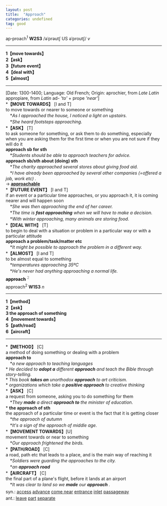 ```yaml
---
layout: post
title:  "Approach"
categories: undefined
tag: good
---
```

<DIV style="MARGIN: 0px 0px 5px">ap<B>·</B>proach<SUP>1</SUP> <B>W2S3</B> /əˈprəutʃ US əˈproutʃ/ <I>v</I> 
<HR>
<B>1【move towards】</B><BR><B>2【ask】</B><BR><B>3【future event】</B><BR><B>4【deal with】</B><BR><B>5【almost】</B>
<HR>
[Date: 1300-1400; Language: Old French; Origin: aprochier, from <I>Late Latin</I> appropiare, from <I>Latin</I> ad- <I>'to'</I> + prope <I>'near'</I>]<BR>*<B>【MOVE TOWARDS】</B> [I and T]<BR>to move towards or nearer to someone or something<BR>　*<I>As I approached the house, I noticed a light on upstairs.</I><BR>　*<I>She heard footsteps approaching.</I><BR>*<B>【ASK】</B> [T]<BR>to ask someone for something, or ask them to do something, especially when you are asking them for the first time or when you are not sure if they will do it<BR><B>approach sb for sth</B><BR>　*<I>Students should be able to approach teachers for advice.</I><BR><B>approach sb/sth about (doing) sth</B><BR>　*<I>The charity approached several stores about giving food aid.</I><BR>　*<I>I have already been approached by several other companies (=offered a job, work etc) .</I><BR>→<B> <A href="{{ site.baseurl }}/approachable"><U>approachable</U></A></B><BR>*<B>【FUTURE EVENT】</B> [I and T]<BR>if an event or a particular time approaches, or you approach it, it is coming nearer and will happen soon<BR>　*<I>She was then approaching the end of her career.</I><BR>　*<I>The time is <B>fast approaching</B> when we will have to make a decision.</I><BR>　*<I>With winter approaching, many animals are storing food.</I><BR>*<B>【DEAL WITH】</B> [T]<BR>to begin to deal with a situation or problem in a particular way or with a particular attitude<BR><B>approach a problem/task/matter etc</B><BR>　*<I>It might be possible to approach the problem in a different way.</I><BR>*<B>【ALMOST】</B> [I and T]<BR>to be almost equal to something<BR>　*<I>temperatures approaching 35ºC</I><BR>　*<I>He's never had anything approaching a normal life.</I></DIV>
<DIV style="COLOR: #808080; MARGIN: 0px 0px 5px; LINE-HEIGHT: normal"><SPAN style="FONT-SIZE: 10.5pt; COLOR: #000000; LINE-HEIGHT: normal"><B>approach</B></SPAN> <SUP style="FONT-SIZE: 83%; LINE-HEIGHT: normal">2</SUP> </DIV>
<DIV style="MARGIN: 0px 0px 5px">approach<SUP>2</SUP> <B>W1S3</B> <I>n</I> 
<HR>
<B>1【method】</B><BR><B>2【ask】</B><BR><B>3 the approach of something</B><BR><B>4【movement towards】</B><BR><B>5【path/road】</B><BR><B>6【aircraft】</B>
<HR>
*<B>【METHOD】</B> [C] <BR>a method of doing something or dealing with a problem<BR><B>approach to</B><BR>　*<I>a new approach to teaching languages</I><BR>* <I>He decided to <B>adopt a</B> different <B>approach</B> and teach the Bible through story-telling.</I> <BR>* <I>This book <B>takes an</B> unorthodox <B>approach</B> to art criticism.</I> <BR>* <I>organizations which take a <B>positive approach</B> to creative thinking</I> <BR>*<B>【ASK】</B> [C] <BR>a request from someone, asking you to do something for them<BR>　*<I>They <B>made</B> a direct <B>approach to</B> the minister of education.</I><BR>* <B>the approach of sth</B><BR>the approach of a particular time or event is the fact that it is getting closer<BR>　*<I>the approach of autumn</I><BR>　*<I>It's a sign of the approach of middle age.</I><BR>*<B>【MOVEMENT TOWARDS】</B>[U]<BR>movement towards or near to something<BR>　*<I>Our approach frightened the birds.</I><BR>*<B>【PATH/ROAD】</B> [C] <BR>a road, path etc that leads to a place, and is the main way of reaching it<BR>　*<I>Soldiers were guarding the approaches to the city.</I><BR>　*<I>an <B>approach road</B> </I><BR>*<B>【AIRCRAFT】</B> [C] <BR>the final part of a plane's flight, before it lands at an airport<BR>　*<I>It was clear to land so we <B>made</B> our <B>approach</B> .</I></DIV>
<DIV style="MARGIN: 0px 0px 5px">
<DIV style="MARGIN: 4px 0px">syn.: <A href="{{ site.baseurl }}/access"><U>access</U></A> <A href="{{ site.baseurl }}/advance"><U>advance</U></A> <A href="{{ site.baseurl }}/come%20near"><U>come near</U></A> <A href="{{ site.baseurl }}/entrance"><U>entrance</U></A> <A href="{{ site.baseurl }}/inlet"><U>inlet</U></A> <A href="{{ site.baseurl }}/passageway"><U>passageway</U></A></DIV>
<DIV style="MARGIN: 4px 0px">ant.: <A href="{{ site.baseurl }}/leave"><U>leave</U></A> <A href="{{ site.baseurl }}/part"><U>part</U></A> <A href="{{ site.baseurl }}/separate"><U>separate</U></A></DIV></DIV>
